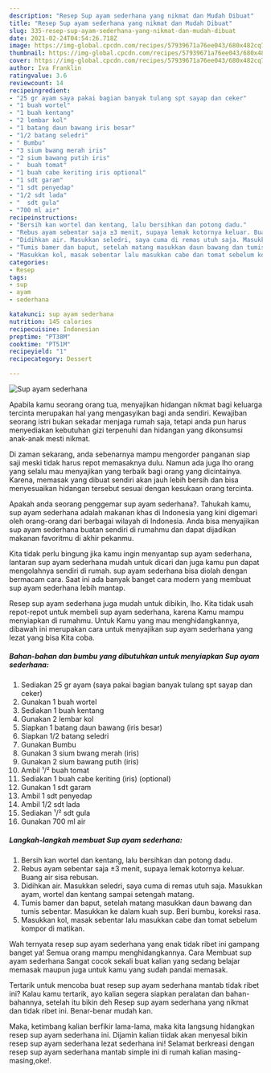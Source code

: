 ```yaml
---
description: "Resep Sup ayam sederhana yang nikmat dan Mudah Dibuat"
title: "Resep Sup ayam sederhana yang nikmat dan Mudah Dibuat"
slug: 335-resep-sup-ayam-sederhana-yang-nikmat-dan-mudah-dibuat
date: 2021-02-24T04:54:26.718Z
image: https://img-global.cpcdn.com/recipes/57939671a76ee043/680x482cq70/sup-ayam-sederhana-foto-resep-utama.jpg
thumbnail: https://img-global.cpcdn.com/recipes/57939671a76ee043/680x482cq70/sup-ayam-sederhana-foto-resep-utama.jpg
cover: https://img-global.cpcdn.com/recipes/57939671a76ee043/680x482cq70/sup-ayam-sederhana-foto-resep-utama.jpg
author: Iva Franklin
ratingvalue: 3.6
reviewcount: 14
recipeingredient:
- "25 gr ayam saya pakai bagian banyak tulang spt sayap dan ceker"
- "1 buah wortel"
- "1 buah kentang"
- "2 lembar kol"
- "1 batang daun bawang iris besar"
- "1/2 batang seledri"
- " Bumbu"
- "3 sium bwang merah iris"
- "2 sium bawang putih iris"
- "  buah tomat"
- "1 buah cabe keriting iris optional"
- "1 sdt garam"
- "1 sdt penyedap"
- "1/2 sdt lada"
- "  sdt gula"
- "700 ml air"
recipeinstructions:
- "Bersih kan wortel dan kentang, lalu bersihkan dan potong dadu."
- "Rebus ayam sebentar saja ±3 menit, supaya lemak kotornya keluar. Buang air sisa rebusan."
- "Didihkan air. Masukkan seledri, saya cuma di remas utuh saja. Masukkan ayam, wortel dan kentang sampai setengah matang."
- "Tumis bamer dan baput, setelah matang masukkan daun bawang dan tumis sebentar. Masukkan ke dalam kuah sup. Beri bumbu, koreksi rasa."
- "Masukkan kol, masak sebentar lalu masukkan cabe dan tomat sebelum kompor di matikan."
categories:
- Resep
tags:
- sup
- ayam
- sederhana

katakunci: sup ayam sederhana 
nutrition: 145 calories
recipecuisine: Indonesian
preptime: "PT38M"
cooktime: "PT51M"
recipeyield: "1"
recipecategory: Dessert

---
```



![Sup ayam sederhana](https://img-global.cpcdn.com/recipes/57939671a76ee043/680x482cq70/sup-ayam-sederhana-foto-resep-utama.jpg)

Apabila kamu seorang orang tua, menyajikan hidangan nikmat bagi keluarga tercinta merupakan hal yang mengasyikan bagi anda sendiri. Kewajiban seorang istri bukan sekadar menjaga rumah saja, tetapi anda pun harus menyediakan kebutuhan gizi terpenuhi dan hidangan yang dikonsumsi anak-anak mesti nikmat.

Di zaman  sekarang, anda sebenarnya mampu mengorder panganan siap saji meski tidak harus repot memasaknya dulu. Namun ada juga lho orang yang selalu mau menyajikan yang terbaik bagi orang yang dicintainya. Karena, memasak yang dibuat sendiri akan jauh lebih bersih dan bisa menyesuaikan hidangan tersebut sesuai dengan kesukaan orang tercinta. 



Apakah anda seorang penggemar sup ayam sederhana?. Tahukah kamu, sup ayam sederhana adalah makanan khas di Indonesia yang kini digemari oleh orang-orang dari berbagai wilayah di Indonesia. Anda bisa menyajikan sup ayam sederhana buatan sendiri di rumahmu dan dapat dijadikan makanan favoritmu di akhir pekanmu.

Kita tidak perlu bingung jika kamu ingin menyantap sup ayam sederhana, lantaran sup ayam sederhana mudah untuk dicari dan juga kamu pun dapat mengolahnya sendiri di rumah. sup ayam sederhana bisa diolah dengan bermacam cara. Saat ini ada banyak banget cara modern yang membuat sup ayam sederhana lebih mantap.

Resep sup ayam sederhana juga mudah untuk dibikin, lho. Kita tidak usah repot-repot untuk membeli sup ayam sederhana, karena Kamu mampu menyiapkan di rumahmu. Untuk Kamu yang mau menghidangkannya, dibawah ini merupakan cara untuk menyajikan sup ayam sederhana yang lezat yang bisa Kita coba.

<!--inarticleads1-->

##### Bahan-bahan dan bumbu yang dibutuhkan untuk menyiapkan Sup ayam sederhana:

1. Sediakan 25 gr ayam (saya pakai bagian banyak tulang spt sayap dan ceker)
1. Gunakan 1 buah wortel
1. Sediakan 1 buah kentang
1. Gunakan 2 lembar kol
1. Siapkan 1 batang daun bawang (iris besar)
1. Siapkan 1/2 batang seledri
1. Gunakan  Bumbu
1. Gunakan 3 sium bwang merah (iris)
1. Gunakan 2 sium bawang putih (iris)
1. Ambil  ¹/² buah tomat
1. Sediakan 1 buah cabe keriting (iris) (optional)
1. Gunakan 1 sdt garam
1. Ambil 1 sdt penyedap
1. Ambil 1/2 sdt lada
1. Sediakan  ¹/² sdt gula
1. Gunakan 700 ml air




<!--inarticleads2-->

##### Langkah-langkah membuat Sup ayam sederhana:

1. Bersih kan wortel dan kentang, lalu bersihkan dan potong dadu.
1. Rebus ayam sebentar saja ±3 menit, supaya lemak kotornya keluar. Buang air sisa rebusan.
1. Didihkan air. Masukkan seledri, saya cuma di remas utuh saja. Masukkan ayam, wortel dan kentang sampai setengah matang.
1. Tumis bamer dan baput, setelah matang masukkan daun bawang dan tumis sebentar. Masukkan ke dalam kuah sup. Beri bumbu, koreksi rasa.
1. Masukkan kol, masak sebentar lalu masukkan cabe dan tomat sebelum kompor di matikan.




Wah ternyata resep sup ayam sederhana yang enak tidak ribet ini gampang banget ya! Semua orang mampu menghidangkannya. Cara Membuat sup ayam sederhana Sangat cocok sekali buat kalian yang sedang belajar memasak maupun juga untuk kamu yang sudah pandai memasak.

Tertarik untuk mencoba buat resep sup ayam sederhana mantab tidak ribet ini? Kalau kamu tertarik, ayo kalian segera siapkan peralatan dan bahan-bahannya, setelah itu bikin deh Resep sup ayam sederhana yang nikmat dan tidak ribet ini. Benar-benar mudah kan. 

Maka, ketimbang kalian berfikir lama-lama, maka kita langsung hidangkan resep sup ayam sederhana ini. Dijamin kalian tiidak akan menyesal bikin resep sup ayam sederhana lezat sederhana ini! Selamat berkreasi dengan resep sup ayam sederhana mantab simple ini di rumah kalian masing-masing,oke!.

